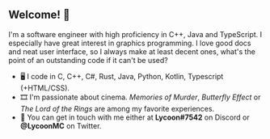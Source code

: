 ## Welcome! 👋

I'm a software engineer with high proficiency in C++, Java and TypeScript. I especially have great interest in graphics programming.
I love good docs and neat user interface, so I always make at least decent ones, what's the point of an outstanding code if it can't be used?

- 🖥️ I code in C, C++, C#, Rust, Java, Python, Kotlin, Typescript (+HTML/CSS).
- 🎞️ I'm passionate about cinema. *Memories of Murder*, *Butterfly Effect* or *The Lord of the Rings* are among my favorite experiences.
- 💬 You can get in touch with me either at **Lycoon#7542** on Discord or **@LycoonMC** on Twitter.
